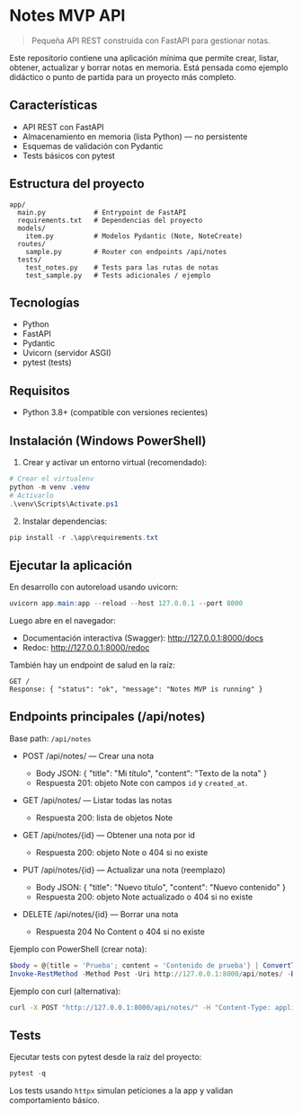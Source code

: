 # Notes MVP API

> Pequeña API REST construida con FastAPI para gestionar notas.

Este repositorio contiene una aplicación mínima que permite crear, listar, obtener, actualizar y borrar notas en memoria. Está pensada como ejemplo didáctico o punto de partida para un proyecto más completo.

## Características

- API REST con FastAPI
- Almacenamiento en memoria (lista Python) — no persistente
- Esquemas de validación con Pydantic
- Tests básicos con pytest

## Estructura del proyecto

```
app/
  main.py            # Entrypoint de FastAPI
  requirements.txt   # Dependencias del proyecto
  models/
    item.py          # Modelos Pydantic (Note, NoteCreate)
  routes/
    sample.py        # Router con endpoints /api/notes
  tests/
    test_notes.py    # Tests para las rutas de notas
    test_sample.py   # Tests adicionales / ejemplo
```

## Tecnologías

- Python
- FastAPI
- Pydantic
- Uvicorn (servidor ASGI)
- pytest (tests)

## Requisitos

- Python 3.8+ (compatible con versiones recientes)

## Instalación (Windows PowerShell)

1. Crear y activar un entorno virtual (recomendado):

```powershell
# Crear el virtualenv
python -m venv .venv
# Activarlo
.\venv\Scripts\Activate.ps1
```

2. Instalar dependencias:

```powershell
pip install -r .\app\requirements.txt
```

## Ejecutar la aplicación

En desarrollo con autoreload usando uvicorn:

```powershell
uvicorn app.main:app --reload --host 127.0.0.1 --port 8000
```

Luego abre en el navegador:

- Documentación interactiva (Swagger): http://127.0.0.1:8000/docs
- Redoc: http://127.0.0.1:8000/redoc

También hay un endpoint de salud en la raíz:

```http
GET /
Response: { "status": "ok", "message": "Notes MVP is running" }
```

## Endpoints principales (/api/notes)

Base path: `/api/notes`

- POST /api/notes/ — Crear una nota

  - Body JSON: { "title": "Mi título", "content": "Texto de la nota" }
  - Respuesta 201: objeto Note con campos `id` y `created_at`.

- GET /api/notes/ — Listar todas las notas

  - Respuesta 200: lista de objetos Note

- GET /api/notes/{id} — Obtener una nota por id

  - Respuesta 200: objeto Note o 404 si no existe

- PUT /api/notes/{id} — Actualizar una nota (reemplazo)

  - Body JSON: { "title": "Nuevo título", "content": "Nuevo contenido" }
  - Respuesta 200: objeto Note actualizado o 404 si no existe

- DELETE /api/notes/{id} — Borrar una nota
  - Respuesta 204 No Content o 404 si no existe

Ejemplo con PowerShell (crear nota):

```powershell
$body = @{title = 'Prueba'; content = 'Contenido de prueba'} | ConvertTo-Json
Invoke-RestMethod -Method Post -Uri http://127.0.0.1:8000/api/notes/ -Body $body -ContentType 'application/json'
```

Ejemplo con curl (alternativa):

```bash
curl -X POST "http://127.0.0.1:8000/api/notes/" -H "Content-Type: application/json" -d '{"title":"Prueba","content":"Contenido"}'
```

## Tests

Ejecutar tests con pytest desde la raíz del proyecto:

```powershell
pytest -q
```

Los tests usando `httpx` simulan peticiones a la app y validan comportamiento básico.
